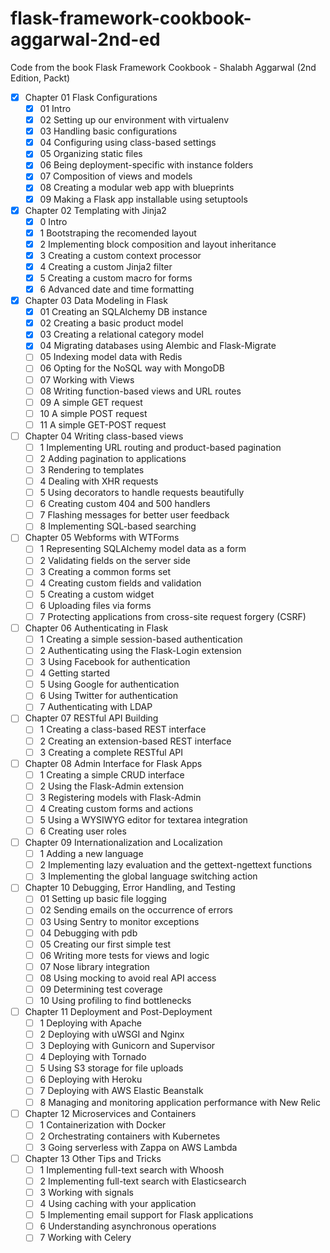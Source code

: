 # flask-framework-cookbook-aggarwal-2nd-ed
Code from the book Flask Framework Cookbook - Shalabh Aggarwal (2nd Edition, Packt)

* [x]  Chapter 01 Flask Configurations
    * [x]  01 Intro
    * [x]  02 Setting up our environment with virtualenv
    * [x]  03 Handling basic configurations
    * [x]  04 Configuring using class-based settings
    * [x]  05 Organizing static files
    * [x]  06 Being deployment-specific with instance folders
    * [x]  07 Composition of views and models
    * [x]  08 Creating a modular web app with blueprints
    * [x]  09 Making a Flask app installable using setuptools
* [x]  Chapter 02 Templating with Jinja2
    * [x]  0 Intro
    * [x]  1 Bootstraping the recomended layout
    * [x]  2 Implementing block composition and layout inheritance
    * [x]  3 Creating a custom context processor
    * [x]  4 Creating a custom Jinja2 filter
    * [x]  5 Creating a custom macro for forms
    * [x]  6 Advanced date and time formatting
* [x]  Chapter 03 Data Modeling in Flask
    * [x]  01 Creating an SQLAlchemy DB instance
    * [x]  02 Creating a basic product model
    * [x]  03 Creating a relational category model
    * [x]  04 Migrating databases using Alembic and Flask-Migrate
    * [ ]  05 Indexing model data with Redis
    * [ ]  06 Opting for the NoSQL way with MongoDB
    * [ ]  07 Working with Views
    * [ ]  08 Writing function-based views and URL routes
    * [ ]  09 A simple GET request
    * [ ]  10 A simple POST request
    * [ ]  11 A simple GET-POST request
* [ ]  Chapter 04 Writing class-based views
    * [ ]  1 Implementing URL routing and product-based pagination
    * [ ]  2 Adding pagination to applications
    * [ ]  3 Rendering to templates
    * [ ]  4 Dealing with XHR requests
    * [ ]  5 Using decorators to handle requests beautifully
    * [ ]  6 Creating custom 404 and 500 handlers
    * [ ]  7 Flashing messages for better user feedback
    * [ ]  8 Implementing SQL-based searching
* [ ]  Chapter 05 Webforms with WTForms
    * [ ]  1 Representing SQLAlchemy model data as a form
    * [ ]  2 Validating fields on the server side
    * [ ]  3 Creating a common forms set
    * [ ]  4 Creating custom fields and validation
    * [ ]  5 Creating a custom widget
    * [ ]  6 Uploading files via forms
    * [ ]  7 Protecting applications from cross-site request forgery (CSRF)
* [ ]  Chapter 06 Authenticating in Flask
    * [ ]  1 Creating a simple session-based authentication
    * [ ]  2 Authenticating using the Flask-Login extension
    * [ ]  3 Using Facebook for authentication
    * [ ]  4 Getting started
    * [ ]  5 Using Google for authentication
    * [ ]  6 Using Twitter for authentication
    * [ ]  7 Authenticating with LDAP
* [ ]  Chapter 07 RESTful API Building
    * [ ]  1 Creating a class-based REST interface
    * [ ]  2 Creating an extension-based REST interface
    * [ ]  3 Creating a complete RESTful API
* [ ]  Chapter 08 Admin Interface for Flask Apps
    * [ ]  1 Creating a simple CRUD interface
    * [ ]  2 Using the Flask-Admin extension
    * [ ]  3 Registering models with Flask-Admin
    * [ ]  4 Creating custom forms and actions
    * [ ]  5 Using a WYSIWYG editor for textarea integration
    * [ ]  6 Creating user roles
* [ ]  Chapter 09 Internationalization and Localization
    * [ ]  1 Adding a new language
    * [ ]  2 Implementing lazy evaluation and the gettext-ngettext functions
    * [ ]  3 Implementing the global language switching action
* [ ]  Chapter 10 Debugging, Error Handling, and Testing
    * [ ]  01 Setting up basic file logging
    * [ ]  02 Sending emails on the occurrence of errors
    * [ ]  03 Using Sentry to monitor exceptions
    * [ ]  04 Debugging with pdb
    * [ ]  05 Creating our first simple test
    * [ ]  06 Writing more tests for views and logic
    * [ ]  07 Nose library integration
    * [ ]  08 Using mocking to avoid real API access
    * [ ]  09 Determining test coverage
    * [ ]  10 Using profiling to find bottlenecks
* [ ]  Chapter 11 Deployment and Post-Deployment
    * [ ]  1 Deploying with Apache
    * [ ]  2 Deploying with uWSGI and Nginx
    * [ ]  3 Deploying with Gunicorn and Supervisor
    * [ ]  4 Deploying with Tornado
    * [ ]  5 Using S3 storage for file uploads
    * [ ]  6 Deploying with Heroku
    * [ ]  7 Deploying with AWS Elastic Beanstalk
    * [ ]  8 Managing and monitoring application performance with New Relic
* [ ]  Chapter 12 Microservices and Containers
    * [ ]  1 Containerization with Docker
    * [ ]  2 Orchestrating containers with Kubernetes
    * [ ]  3 Going serverless with Zappa on AWS Lambda
* [ ]  Chapter 13 Other Tips and Tricks
    * [ ]  1 Implementing full-text search with Whoosh
    * [ ]  2 Implementing full-text search with Elasticsearch
    * [ ]  3 Working with signals
    * [ ]  4 Using caching with your application
    * [ ]  5 Implementing email support for Flask applications
    * [ ]  6 Understanding asynchronous operations
    * [ ]  7 Working with Celery
